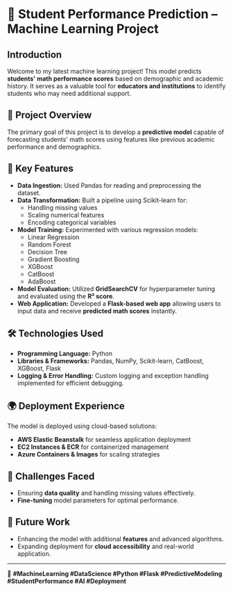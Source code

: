 # 🚀 Student Performance Prediction – Machine Learning Project  

## Introduction  
Welcome to my latest machine learning project! This model predicts **students' math performance scores** based on demographic and academic history. It serves as a valuable tool for **educators and institutions** to identify students who may need additional support.  

## 📌 Project Overview  
The primary goal of this project is to develop a **predictive model** capable of forecasting students' math scores using features like previous academic performance and demographics.  

## 🔑 Key Features  
- **Data Ingestion:** Used Pandas for reading and preprocessing the dataset.  
- **Data Transformation:** Built a pipeline using Scikit-learn for:  
  - Handling missing values  
  - Scaling numerical features  
  - Encoding categorical variables  
- **Model Training:** Experimented with various regression models:
  - Linear Regression  
  - Random Forest  
  - Decision Tree  
  - Gradient Boosting  
  - XGBoost  
  - CatBoost  
  - AdaBoost  
- **Model Evaluation:** Utilized **GridSearchCV** for hyperparameter tuning and evaluated using the **R² score**.  
- **Web Application:** Developed a **Flask-based web app** allowing users to input data and receive **predicted math scores** instantly.  

## 🛠️ Technologies Used  
- **Programming Language:** Python  
- **Libraries & Frameworks:** Pandas, NumPy, Scikit-learn, CatBoost, XGBoost, Flask  
- **Logging & Error Handling:** Custom logging and exception handling implemented for efficient debugging.  

## 🌍 Deployment Experience  
The model is deployed using cloud-based solutions:  
- **AWS Elastic Beanstalk** for seamless application deployment  
- **EC2 Instances & ECR** for containerized management  
- **Azure Containers & Images** for scaling strategies  

## 🚧 Challenges Faced  
- Ensuring **data quality** and handling missing values effectively.  
- **Fine-tuning** model parameters for optimal performance.  

## 🔮 Future Work  
- Enhancing the model with additional **features** and advanced algorithms.  
- Expanding deployment for **cloud accessibility** and real-world application.  

---
📌 **#MachineLearning #DataScience #Python #Flask #PredictiveModeling #StudentPerformance #AI #Deployment**
